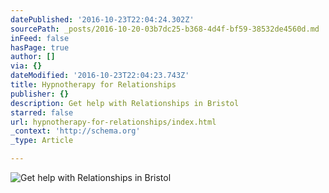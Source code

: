 ```yaml
---
datePublished: '2016-10-23T22:04:24.302Z'
sourcePath: _posts/2016-10-20-03b7dc25-b368-4d4f-bf59-38532de4560d.md
inFeed: false
hasPage: true
author: []
via: {}
dateModified: '2016-10-23T22:04:23.743Z'
title: Hypnotherapy for Relationships
publisher: {}
description: Get help with Relationships in Bristol
starred: false
url: hypnotherapy-for-relationships/index.html
_context: 'http://schema.org'
_type: Article

---
```

![Get help with Relationships in Bristol](https://the-grid-user-content.s3-us-west-2.amazonaws.com/d26e2936-e085-41f2-937e-e62744cf6d4a.jpg)